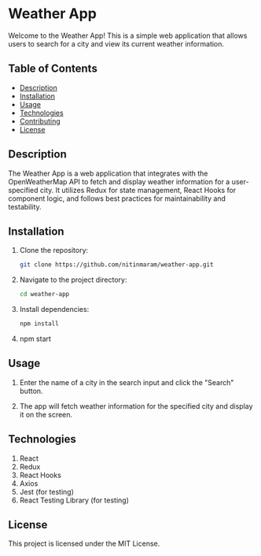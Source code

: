 # Weather App

Welcome to the Weather App! This is a simple web application that allows users to search for a city and view its current weather information.

## Table of Contents

- [Description](#description)
- [Installation](#installation)
- [Usage](#usage)
- [Technologies](#technologies)
- [Contributing](#contributing)
- [License](#license)

## Description

The Weather App is a web application that integrates with the OpenWeatherMap API to fetch and display weather information for a user-specified city. It utilizes Redux for state management, React Hooks for component logic, and follows best practices for maintainability and testability.

## Installation

1. Clone the repository:

   ```bash
   git clone https://github.com/nitinmaram/weather-app.git

2. Navigate to the project directory:

    ```bash
   cd weather-app

3. Install dependencies:

    ```bash
   npm install

4. npm start

## Usage

1. Enter the name of a city in the search input and click the "Search" button.

2. The app will fetch weather information for the specified city and display it on the screen.


## Technologies

1. React
2. Redux
3. React Hooks
4. Axios
5. Jest (for testing)
6. React Testing Library (for testing)

## License

This project is licensed under the MIT License.



